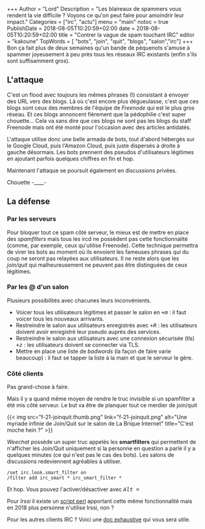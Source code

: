 +++
Author = "Lord"
Description = "Les blaireaux de spammers vous rendent la vie difficile ? Voyons ce qu'on peut faire pour amoindrir leur impact."
Categories = ["irc", "actu"]
menu = "main"
notoc = true
PublishDate = 2018-08-05T10:20:59+02:00
date = 2018-08-05T10:20:59+02:00
title = "Contrer la vague de spam touchant IRC"
editor = "kakoune"
TopWords = [  "bots", "join", "quit", "blogs", "salon","irc"]
+++
Bon ça fait plus de deux semaines qu'un bande de péquenots s'amuse à spammer joyeusement à peu près tous les réseaux IRC existants (enfin s'ils sont suffisamment gros).

## L'attaque
C'est un flood avec toujours les mêmes phrases (!) consistant à envoyer des URL vers des blogs.
Là où c'est encore plus dégueulasse, c'est que ces blogs sont ceux des membres de l'équipe de *Freenode* qui est le plus gros réseau.
Et ces blogs annoncent fièrement que la pédophilie c'est super chouette…
Cela va sans dire que ces blogs ne sont pas les blogs du staff Freenode mais ont été monté pour l'occasion avec des articles antidatés.

L'attaque utilise donc une belle armada de bots, tout d'abord hébergés sur le Google Cloud, puis l'Amazon Cloud, puis juste dispersés à droite à gauche désormais.
Les bots prennent des pseudos d'utilisateurs légitimes en ajoutant parfois quelques chiffres en fin et hop.

Maintenant l'attaque se poursuit également en discussions privées.

Chouette -____-

## La défense
### Par les serveurs
Pour bloquer tout ce spam côté serveur, le mieux est de mettre en place des *spamfilters* mais tous les ircd ne possèdent pas cette fonctionnalité (comme, par exemple, ceux qu'utilise Freenode).
Cette technique permettra de virer les bots au moment où ils envoient les fameuses phrases qui du coup ne seront pas relayées aux utilisateurs.
Il ne reste alors que les *join/quit* qui malheureusement ne peuvent pas être distinguées de ceux légitimes.

### Par les @ d'un salon
Plusieurs possibilités avec chacunes leurs inconvénients.

  - Voicer tous les utilisateurs légitimes et passer le salon en *<samp>+m</samp>* : il faut voicer tous les nouveaux arrivants.
  - Restreindre le salon aux utilisateurs enregistrés avec *<samp>+R</samp>* : les utilisateurs doivent avoir enregistré leur pseudo auprès des services.
  - Restreindre le salon aux utilisateurs avec une connexion sécurisée (tls) *<samp>+z</samp>* : les utilisateurs doivent se connecter via TLS.
  - Mettre en place une liste de *badwords* (la façon de faire varie beaucoup) : il faut se tapper la liste à la main et que le serveur le gère.

### Côté clients
Pas grand-chose à faire.

Mais il y a quand même moyen de rendre le truc invisible si un spamfilter a été mis côté serveur.
Le but va être de planquer tout ce merdier de join/quit

{{< img src="f-21-joinquit.thumb.png" link="f-21-joinquit.png" alt="Une myriade infinie de Join/Quit sur le salon de La Brique Internet" title="C'est moche hein ?" >}}

*Weechat* possède un super truc appelés les **smartfilters** qui permettent de n'afficher les Join/Quit uniquement si la personne en question a parlé il y a quelques minutes (ce qui n'est pas le cas des bots).
Les salons de discussions redeviennent agréables à utiliser.

    /set irc.look.smart_filter on
    /filter add irc_smart * irc_smart_filter *

Et hop.
Vous pouvez l'activer/désactiver avec *<samp>Alt =</samp>*

Pour *Irssi* il existe un [script perl](https://github.com/lifeforms/irssi-smartfilter) apportant cette même fonctionnalité mais en 2018 plus personne n'utilise Irssi, non ?

Pour les autres clients IRC ?
Voici une [doc exhaustive](https://weechat.org/files/doc/stable/weechat_quickstart.fr.html) qui vous sera utile.
